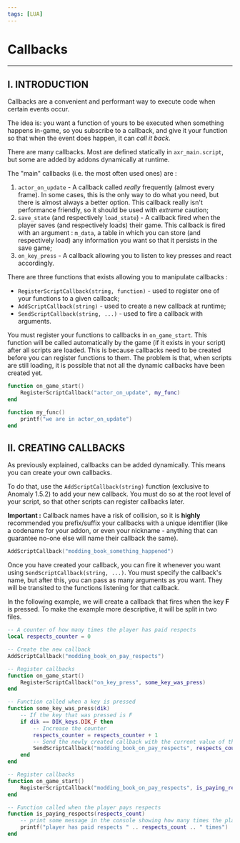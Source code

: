```yaml
---
tags: [LUA]
---
```


# Callbacks

___

## I. INTRODUCTION

Callbacks are a convenient and performant way to execute code when certain events occur.

The idea is: you want a function of yours to be executed when something happens in-game, so you subscribe to a callback, and give it your function so that when the event does happen, it can *call it back*.

There are many callbacks. Most are defined statically in `axr_main.script`, but some are added by addons dynamically at runtime.

The "main" callbacks (i.e. the most often used ones) are :

1. `actor_on_update` - A callback called *really* frequently (almost every frame). In some cases, this is the only way to do what you need, but there is almost always a better option. This callback really isn't performance friendly, so it should be used with *extreme* caution;
2. `save_state` (and respectively `load_state`) - A callback fired when the player saves (and respectively loads) their game. This callback is fired with an argument : `m_data`, a table in which you can store (and respectively load) any information you want so that it persists in the save game;
3. `on_key_press` - A callback allowing you to listen to key presses and react accordingly.

There are three functions that exists allowing you to manipulate callbacks :

- `RegisterScriptCallback(string, function)` - used to register one of your functions to a given callback;
- `AddScriptCallback(string)` - used to create a new callback at runtime;
- `SendScriptCallback(string, ...)` - used to fire a callback with arguments.

You must register your functions to callbacks in `on_game_start`. This function will be called automatically by the game (if it exists in your script) after all scripts are loaded. This is because callbacks need to be created before you can register functions to them. The problem is that, when scripts are still loading, it is possible that not all the dynamic callbacks have been created yet.

```lua
function on_game_start()
    RegisterScriptCallback("actor_on_update", my_func)
end

function my_func()
    printf("we are in actor_on_update")
end
```

## II. CREATING CALLBACKS

As previously explained, callbacks can be added dynamically. This means you can create your own callbacks.

To do that, use the `AddScriptCallback(string)` function (exclusive to Anomaly 1.5.2) to add your new callback. You must do so at the root level of your script, so that other scripts can register callbacks later.

**Important :** Callback names have a risk of collision, so it is **highly** recommended you prefix/suffix your callbacks with a unique identifier (like a codename for your addon, or even your nickname - anything that can guarantee no-one else will name their callback the same).

```lua
AddScriptCallback("modding_book_something_happened")
```

Once you have created your callback, you can fire it whenever you want using `SendScriptCallback(string, ...)`. You must specify the callback's name, but after this, you can pass as many arguments as you want. They will be transited to the functions listening for that callback.

In the following example, we will create a callback that fires when the key **F** is pressed. To make the example more descriptive, it will be split in two files.

```lua title="gamedata\scripts\script_a.script"
-- A counter of how many times the player has paid respects
local respects_counter = 0

-- Create the new callback
AddScriptCallback("modding_book_on_pay_respects")

-- Register callbacks
function on_game_start()
    RegisterScriptCallback("on_key_press", some_key_was_press)
end

-- Function called when a key is pressed
function some_key_was_press(dik)
    -- If the key that was pressed is F
    if dik == DIK_keys.DIK_F then
        -- Increase the counter
        respects_counter = respects_counter + 1
        -- Send the newly created callback with the current value of the counter
        SendScriptCallback("modding_book_on_pay_respects", respects_counter)
    end
end
```

```lua title="gamedata\scripts\script_b.script"
-- Register callbacks
function on_game_start()
    RegisterScriptCallback("modding_book_on_pay_respects", is_paying_respects)
end

-- Function called when the player pays respects
function is_paying_respects(respects_count)
    -- print some message in the console showing how many times the player has paid respects
    printf("player has paid respects " .. respects_count .. " times")
end
```
